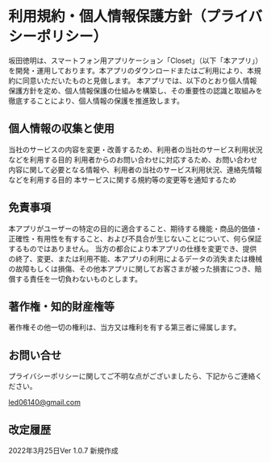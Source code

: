 # 利用規約・個人情報保護方針（プライバシーポリシー）

坂田徳明は、スマートフォン用アプリケーション「Closet」（以下「本アプリ」）を開発・運用しております。本アプリのダウンロードまたはご利用により、本規約に同意いただいたものと見做します。
本アプリでは、以下のとおり個人情報保護方針を定め、個人情報保護の仕組みを構築し、その重要性の認識と取組みを徹底することにより、個人情報の保護を推進致します。

## 個人情報の収集と使用

当社のサービスの内容を変更・改善するため、利用者の当社のサービス利用状況などを利用する目的
利用者からのお問い合わせに対応するため、お問い合わせ内容に関して必要となる情報や、利用者の当社のサービス利用状況、連絡先情報などを利用する目的
本サービスに関する規約等の変更等を通知するため

## 免責事項

本アプリがユーザーの特定の目的に適合すること、期待する機能・商品的価値・正確性・有用性を有すること、および不具合が生じないことについて、何ら保証するものではありません。
当方の都合により本アプリの仕様を変更でき、提供の終了、変更、または利用不能、本アプリの利用によるデータの消失または機械の故障もしくは損傷、その他本アプリに関してお客さまが被った損害につき、賠償する責任を一切負わないものとします。

## 著作権・知的財産権等

著作権その他一切の権利は、当方又は権利を有する第三者に帰属します。

## お問い合せ

プライバシーポリシーに関してご不明な点がございましたら、下記からご連絡ください。

led06140@gmail.com

## 改定履歴

2022年3月25日Ver 1.0.7 新規作成
